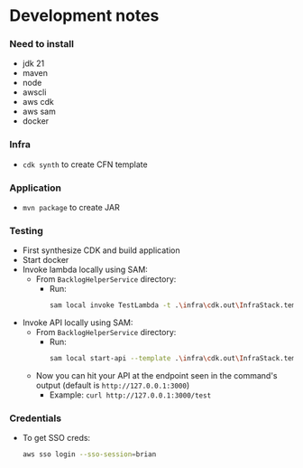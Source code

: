 # Development notes
### Need to install
* jdk 21
* maven
* node
* awscli
* aws cdk
* aws sam
* docker

### Infra
* `cdk synth` to create CFN template

### Application
* `mvn package` to create JAR

### Testing
* First synthesize CDK and build application
* Start docker
* Invoke lambda locally using SAM:
  * From `BacklogHelperService` directory: 
    * Run:
      ```bash
      sam local invoke TestLambda -t .\infra\cdk.out\InfraStack.template.json -e .\events\apigateway_event.json
      ```
* Invoke API locally using SAM:
  * From `BacklogHelperService` directory:
    * Run:
      ```bash
      sam local start-api --template .\infra\cdk.out\InfraStack.template.json
      ```
  * Now you can hit your API at the endpoint seen in the command's output (default is `http://127.0.0.1:3000`)
    * Example: `curl http://127.0.0.1:3000/test`
      
### Credentials
* To get SSO creds:
  ```bash
  aws sso login --sso-session=brian
  ```